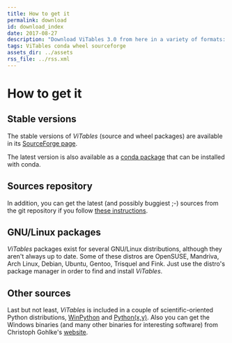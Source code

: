 ```yaml
---
title: How to get it
permalink: download
id: download_index
date: 2017-08-27
description: "Download ViTables 3.0 from here in a variety of formats: source packages, wheels and conda packages. Or get the latest sources from the repo."
tags: ViTables conda wheel sourceforge
assets_dir: ../assets
rss_file: ../rss.xml
---
```


# How to get it

Stable versions
---------------
The stable versions of *ViTables* (source and wheel packages) are available in its
[SourceForge page](https://sourceforge.net/projects/vitables/files/ViTables-3.0.0/).

The latest version is also available as a [conda package](https://anaconda.org/conda-forge/vitables) that can be installed with conda.

Sources repository
------------------
In addition, you can get the latest (and possibly buggiest ;-) sources from the git repository if you follow 
[these instructions](http://vitables.org/Docs/faq.html#how-can-i-use-the-latest-revision-from-the-git-repository).

GNU/Linux packages
------------------
*ViTables* packages exist for several GNU/Linux distributions, although they
aren't always up to date. Some of these distros are OpenSUSE, Mandriva,
Arch Linux, Debian, Ubuntu, Gentoo, Trisquel and Fink. Just use the distro's
package manager in order to find and install *ViTables*.

Other sources
-------------
Last but not least, *ViTables* is included in a couple of scientific-oriented
Python distributions, [WinPython](https://winpython.github.io/) and
[Python(x,y)](http://python-xy.github.io/).
Also you can get the Windows binaries (and many other binaries for interesting
software) from Christoph Gohlke's [website](http://www.lfd.uci.edu/~gohlke/pythonlibs/#vitables).

